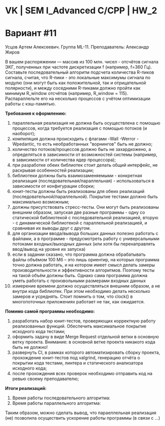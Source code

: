 # VK | SEM I_Advanced C/CPP | HW_2

Вариант #11
================================================================
Усцов Артем Алексеевич. Группа ML-11.
Преподаватель: Александр Жиров

В вашем распоряжении — массив из 100 млн. чисел - отсчётов сигнала ЭКГ, полученных при частоте дискретизации f (например, f=360 Гц).
Составьте последовательный алгоритм подсчета количества R-пиков сигнала, считая, что R-пики - это локальные максимумы сигнала по модулю (они могут быть как положительной, так и отрицательной полярности), и между соседними R-пиками должно пройти как минимум R_window отсчётов (например, R_window = 115).
Распараллельте его на несколько процессов с учётом оптимизации работы с кэш-памятью.

__Требования к оформлению:__
1) параллельная реализация не должна быть осуществлена с помощью процессов, когда требуется реализация с помощью потоков (и наоборот);
2) компиляция должна происходить с флагами -Wall -Werror -Wpedantic, то есть необработанных "ворнингов" быть не должно;
3) количество потоков/процессов должно быть не захардкожено, а определяться в зависимости от возможностей системы (например, в зависимости от количества ядер процессора);
4) при разработке обеих библиотек стоит делать общий интерфейс, не раскрывая особенностей реализации;
5) библиотеки должны быть взаимозаменяемыми - конкретная реализация (последовательная/параллельная) - использоваться в зависимости от конфигурации сборки;
6) юнит-тесты должны быть реализованы для обеих реализаций (последовательной/параллельной). Покрытие тестами должно быть максимально возможным;
7) должны присутствовать стресс-тесты. Они могут быть реализованы внешним образом, запуская две разные программы - одну со статической библиотекой с последовательной реализацией, вторую - с динамической библиотекой с параллельной реализацией, и сравнивая их выводы друг с другом.
8) для организации ввода/вывода больших данных полезно работать с файлами, а в программе - предусмотреть работу с универсальными потоками входных/выходных данных (или хотя бы перенаправлять ввод/вывод на уровне их запуска)
9) если в задании сказано, что программа должна обрабатывать файлы объёмом 100 Мб – это лишь ориентир, на которых программа точно должна работать, и на котором имеет смысл делать замеры производительности и эффективности алгоритмов. Поэтому тесты на такой объём должны быть. Однако сама программа должна уметь работать с произвольными размерами входных данных
10) измерение времени должно осуществляться внешним образом, а не внутри кода библиотек. При этом необходимо делать несколько замеров и усреднять. Стоит помнить о том, что clock() в многопоточных приложениях работает не так, как ожидается.


__Помимо самой программы необходимо:__
1) разработать набор юнит-тестов, проверяющих корректную работу реализованных функций. Обеспечить максимальное покрытие исходного кода тестами;
2) оформить задачу в виде Merge Request отдельной ветки в основную ветку проекта.
Внимание: в основной ветке проекта никакого кода быть не должно!
3) развернуть CI, в рамках которого автоматизировать сборку проекта, прохождение юнит-тестов под valgrind, генерацию отчёта о покрытии кода тестами, линтера и статического анализатора исходного кода;
4) после прохождения всех проверок необходимо отправить код на ревью своему преподавателю;


__Итоги реализаций:__
1) Время работы последовательного алгоритма:
2) Время работы параллельного алгоритма:

Таким образом, можно сделать вывод, что параеллельная реализация (не) позволила осуществить ускорение работы программы (в связи с ...)